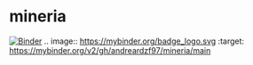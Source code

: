 # mineria
[![Binder](https://mybinder.org/badge_logo.svg)](https://mybinder.org/v2/gh/andreardzf97/mineria/main)
.. image:: https://mybinder.org/badge_logo.svg
 :target: https://mybinder.org/v2/gh/andreardzf97/mineria/main

